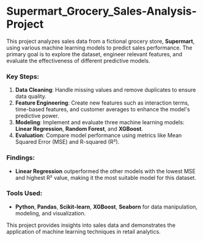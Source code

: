 # Supermart_Grocery_Sales-Analysis-Project
This project analyzes sales data from a fictional grocery store, **Supermart**, using various machine learning models to predict sales performance. The primary goal is to explore the dataset, engineer relevant features, and evaluate the effectiveness of different predictive models.

### Key Steps:
1. **Data Cleaning**: Handle missing values and remove duplicates to ensure data quality.
2. **Feature Engineering**: Create new features such as interaction terms, time-based features, and customer averages to enhance the model's predictive power.
3. **Modeling**: Implement and evaluate three machine learning models: **Linear Regression**, **Random Forest**, and **XGBoost**.
4. **Evaluation**: Compare model performance using metrics like Mean Squared Error (MSE) and R-squared (R²).

### Findings:
- **Linear Regression** outperformed the other models with the lowest MSE and highest R² value, making it the most suitable model for this dataset.

### Tools Used:
- **Python**, **Pandas**, **Scikit-learn**, **XGBoost**, **Seaborn** for data manipulation, modeling, and visualization.

This project provides insights into sales data and demonstrates the application of machine learning techniques in retail analytics.
